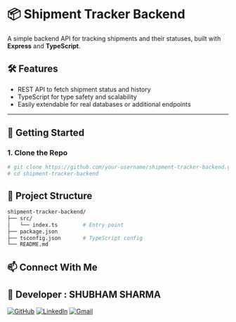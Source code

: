 # 📦 Shipment Tracker Backend

A simple backend API for tracking shipments and their statuses, built with **Express** and **TypeScript**.

## 🛠️ Features

- REST API to fetch shipment status and history
- TypeScript for type safety and scalability
- Easily extendable for real databases or additional endpoints

---

## 🚀 Getting Started

### 1. Clone the Repo

```bash
# git clone https://github.com/your-username/shipment-tracker-backend.git
# cd shipment-tracker-backend
```
## 📂 Project Structure
```bash
shipment-tracker-backend/
├── src/
│   └── index.ts        # Entry point
├── package.json
├── tsconfig.json       # TypeScript config
└── README.md
```


## 📫 Connect With Me
 ## 👤 Developer : SHUBHAM SHARMA
 
[![GitHub](https://img.shields.io/badge/GitHub-181717?style=for-the-badge&logo=github&logoColor=white)](https://github.com/Shubhamsharma2002)  [![LinkedIn](https://img.shields.io/badge/LinkedIn-0A66C2?style=for-the-badge&logo=linkedin&logoColor=white)](https://www.linkedin.com/in/shubhamsharma2026/)   [![Gmail](https://img.shields.io/badge/Gmail-D14836?style=for-the-badge&logo=gmail&logoColor=white)](mailto:shubhamjii2002@gmail.com)
